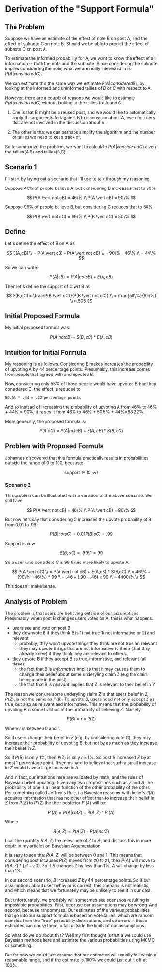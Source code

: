 # Derivation of the "Support Formula"

## The Problem

Suppose we have an estimate of the effect of note B on post A, and the effect of subnote C on note B. Should we be able to predict the effect of subnote C on post A.

To estimate the informed probability for A, we want to know the effect of all information -- both the note and the subnote. Since considering the subnote implies considering the note, what we are really interested in is $P(A \vert considered C)$.

We can estimate this the same way we estimate $P(A \vert considered B)$, by looking at the informed and uninformed tallies of $B$ or $C$ with respect to A.

However, there are a couple of reasons we would like to estimate $P(A \vert considered C)$ without looking at the tallies for A and C. 

1. One is that B might be a reused post, and we would like to automatically apply the arguments for/against B to discussion about A, even for users that are not involved in the discussion about A.

2. The other is that we can perhaps simplify the algorithm and the number of tallies we need to keep track of.

So to summarize the problem, we want to calculate $P(A \vert considered C)$ given the tallies(A,B) and tallies(B,C).

## Scenario 1

I'll start by laying out a scenario that I'll use to talk through my reasoning.

Suppose 46% of people believe A, but considering B increases that to 90%

$$
    P(A \vert not cB) = 46\% \\
    P(A \vert cB) = 90\%
$$

Suppose 99% of people believe B, but considering C reduces that to 50%

$$
    P(B \vert not cC) = 99\% \\
    P(B \vert cC) = 50\%
$$

## Define

Let's define the effect of B on A as:

$$
    E(A,cB)  \\
    = P(A \vert cB) - P(A \vert not cB) \\
    = 90\% - 46\%  \\
    = 44\%
$$

So we can write:

$$
    P(A \vert cB) = P(A \vert not cB) + E(A,cB)
$$

Then let's define the support of C wrt B as 

$$
    S(B,cC) = \frac{P(B \vert cC)}{P(B \vert not cC)} \\
            = \frac{50\%}{99\%} \\
            ≈.505  
$$

## Initial Proposed Formula

My initial proposed formula was:
    
$$
    P(A \vert not cB) + S(B,cC) * E(A,cB)
$$

## Intuition for Initial Formula

My reasoning is as follows. Considering B makes increases the probability of upvoting A by 44 percentage points. Presumably, this increase comes from people that agreed with and upvoted B.

Now, considering only 55% of those people would have upvoted B had they considered C, the effect is reduced to

    50.5% * .44 = .22 percentage points

And so instead of increasing the probability of upvoting A from 46% to 46% + 44% = 90%, it raises it from 46% to 46% + 50.5% * 44%=68.22%.

More generally, the proposed formula is: 

$$
    P(A \vert cC) = P(A \vert not cB) + E(A,cB) * S(B,cC)
$$

## Problem with Proposed Formula

[Johannes discovered](2024-0-20-5--top-note-algorithn.md) that this formula practically results in probabilities outside the range of 0 to 100, because:

$$
\text{support} \in (0, \infty)
$$

### Scenario 2


This problem can be illustrated with a variation of the above scenario. We still have


$$
    P(A \vert not cB) = 46\% \\
    P(A \vert cB) = 90\%
$$

But now let's say that considering C increases the upvote probability of B from 0.01 to .99

$$
    P(B|not sC) = 0.01
    P(B|sC) = .99
$$

Support is now

$$
    S(B, sC) = .99/.1 = 99
$$

So a user who considers C is 99 times more likely to upvote A.

$$
    P(A \vert cC) \\
    = P(A \vert not cB) + E(A,cB) * S(B,cC) \\
    =  46\% + (90\% - 46\%) * 99 \\
    = .46 + (.90 - .46) × 99 \\
    = 4400\% \\
$$

This doesn't make sense.


## Analysis of Problem

The problem is that users are behaving outside of our assumptions. Presumably, when post B changes users votes on A, this is what happens:

- users see and vote on post B
- they downvote B if they think B is 1) not true 1) not informative or 2) and relevant
    - probably, they won't upvote things they think are not true an relevant
    - they may upvote things that are not informative to them (that they already knew) if they think they are relevant to others.
- they upvote B if they accept B as true, informative, and relevant (all three):
    - the fact that B is *informative* implies that it may causes them to change their belief about some underyling claim Z (e.g the claim being made in the post)
    - the fact that B is *relevant* implies that Z is relevant to their belief in Y

The reason we conjure some underyling claim $Z$ is that users belief in $Z$, $P(Z)$, is not the same as $P(B)$. To upvote $B$, users need not only accept $Z$ as true, but also as relevant and informative. This means that the probability of upvoting B is some fraction of the probability of believing $Z$. Namely

$$
    P(B) = r \times P(Z)
$$

Where $r$ is between 0 and 1.

So if users change their belief in $Z$ (e.g. by considering note $C$), they may increase their probability of upvoting $B$, but not by as much as they increase their belief in $Z$.

So if $P(B)$ is only 1%, then $P(Z)$ is only $r×1\%$. So post $B$ increased $Z$ by at most 1 percentage point. It seems hard to believe that such a small increase in $Z$ would have a large increase in $A$.

And in fact, our intuitions here are validated by math, and the rules of Bayesian belief updating. Given any two propositions such as $Z$ and $A$, the probability of one is a linear function of the other probability of the other. Per something called Jeffrey's Rule, i a Bayesian reasoner with beliefs $P(A)$ acquires information that has no other effect than to increase their belief in $Z$ from $P(Z)$ to $P'(Z)$ the their posterior $P'(A)$ will be:

$$
    P'(A) = P(A|not Z) + R(A,Z)*P'(A)
$$

Where

$$
    R(A,Z) = P(A|Z) - P(A|not Z)
$$


I call the quantity $R(A,Z)$ the relevance of $Z$ to $A$, and discuss this in more depth in my articles on [Bayesian Argumentation](https://jonathanwarden.com/bayesian-argumentation/)

It is easy to see that $R(A,Z)$ will be between 0 and 1. This means that considering post $B$ causes $P(Z)$ moves from $z0$ to $z1$, then $P(A)$ will move to $R(A,Z)*(z1 - z0)$. So if $B$ changes $Z$ by less than 1%, $A$ will change by less than 1%.

In our second scenario, $B$ increased $Z$ by 44 percentage points. So if our assumptions about user behavior is correct, this scenario is not realistic, and which means that we fortunately may be unlikely to see it in our data. 

But unfortunately, we probably will sometimes see scenarios resulting in impossible probabilities. First, because our assumptions may be wrong. And second, because randomness. Our estimates of the various probabilities that go into our support formula is based on vote tallies, which are random samples from the "true" probability distributions, and so errors in these estimates can cause them to fall outside the limits of our assumptions.

So what do we do about this? Well my first thought is that a we could use Bayesian methods here and estimate the various probabilities using MCMC or something.

But for now we could just assume that our estimates will usually fall within a reasonable range, and if the estimate is 100% we could just cut it off at 100%.







